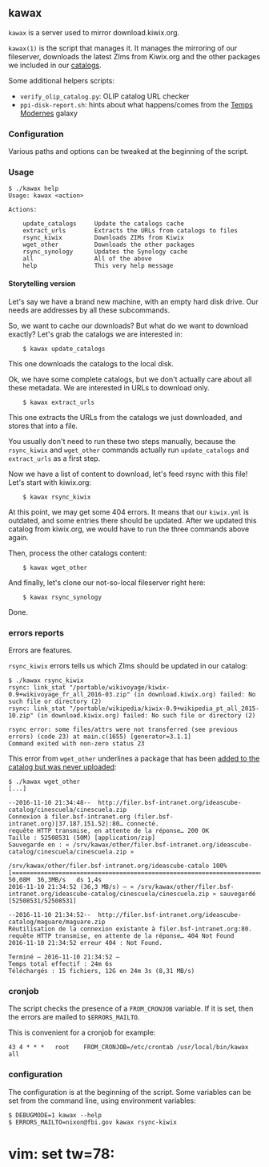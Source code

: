 ## kawax

`kawax` is a server used to mirror download.kiwix.org.

`kawax(1)` is the script that manages it. It manages the mirroring of our
fileserver, downloads the latest ZIms from Kiwix.org and the other packages we
included in our [catalogs](https://github.com/ideascube/catalog-i-o).

Some additional helpers scripts:

* `verify_olip_catalog.py`: OLIP catalog URL checker
* `ppi-disk-report.sh`: hints about what happens/comes from the [Temps Modernes](https://gitlab.com/bibliosansfrontieres/tm/) galaxy

### Configuration

Various paths and options can be tweaked at the beginning of the script.

### Usage

    $ ./kawax help
    Usage: kawax <action>

    Actions:

        update_catalogs     Update the catalogs cache
        extract_urls        Extracts the URLs from catalogs to files
        rsync_kiwix         Downloads ZIMs from Kiwix
        wget_other          Downloads the other packages
        rsync_synology      Updates the Synology cache
        all                 All of the above
        help                This very help message

#### Storytelling version

Let's say we have a brand new machine, with an empty hard disk drive. Our
needs are addresses by all these subcommands.

So, we want to cache our downloads? But what do we want to download exactly?
Let's grab the catalogs we are interested in:

        $ kawax update_catalogs

This one downloads the catalogs to the local disk.

Ok, we have some complete catalogs, but we don't actually care about all these
metadata. We are interested in URLs to download only.

        $ kawax extract_urls

This one extracts the URLs from the catalogs we just downloaded, and stores
that into a file.

You usually don't need to run these two steps manually, because the
`rsync_kiwix` and `wget_other` commands actually run `update_catalogs` and
`extract_urls` as a first step.

Now we have a list of content to download, let's feed rsync with this file!
Let's start with kiwix.org:

        $ kawax rsync_kiwix

At this point, we may get some 404 errors. It means that our `kiwix.yml` is
outdated, and some entries there should be updated. After we updated this
catalog from kiwix.org, we would have to run the three commands above again.

Then, process the other catalogs content:

        $ kawax wget_other

And finally, let's clone our not-so-local fileserver right here:

        $ kawax rsync_synology

Done.

### errors reports

Errors are features.

`rsync_kiwix` errors tells us which ZIms should be updated in our catalog:

    $ ./kawax rsync_kiwix
    rsync: link_stat "/portable/wikivoyage/kiwix-0.9+wikivoyage_fr_all_2016-03.zip" (in download.kiwix.org) failed: No such file or directory (2)
    rsync: link_stat "/portable/wikipedia/kiwix-0.9+wikipedia_pt_all_2015-10.zip" (in download.kiwix.org) failed: No such file or directory (2)

    rsync error: some files/attrs were not transferred (see previous errors) (code 23) at main.c(1655) [generator=3.1.1]
    Command exited with non-zero status 23

This error from `wget_other` underlines a package that has been
[added to the catalog but was never uploaded](https://github.com/ideascube/catalog-i-o/commit/c523c12869c691b5edea6d1b16857e0c6347b427):

    $ ./kawax wget_other
    [...]

    --2016-11-10 21:34:48--  http://filer.bsf-intranet.org/ideascube-catalog/cinescuela/cinescuela.zip
    Connexion à filer.bsf-intranet.org (filer.bsf-intranet.org)|37.187.151.52|:80… connecté.
    requête HTTP transmise, en attente de la réponse… 200 OK
    Taille : 52508531 (50M) [application/zip]
    Sauvegarde en : « /srv/kawax/other/filer.bsf-intranet.org/ideascube-catalog/cinescuela/cinescuela.zip »

    /srv/kawax/other/filer.bsf-intranet.org/ideascube-catalo 100%[===================================================================================================================================>]  50,08M  36,3MB/s   ds 1,4s
    2016-11-10 21:34:52 (36,3 MB/s) — « /srv/kawax/other/filer.bsf-intranet.org/ideascube-catalog/cinescuela/cinescuela.zip » sauvegardé [52508531/52508531]

    --2016-11-10 21:34:52--  http://filer.bsf-intranet.org/ideascube-catalog/maguare/maguare.zip
    Réutilisation de la connexion existante à filer.bsf-intranet.org:80.
    requête HTTP transmise, en attente de la réponse… 404 Not Found
    2016-11-10 21:34:52 erreur 404 : Not Found.

    Terminé — 2016-11-10 21:34:52 —
    Temps total effectif : 24m 6s
    Téléchargés : 15 fichiers, 12G en 24m 3s (8,31 MB/s)

### cronjob

The script checks the presence of a `FROM_CRONJOB` variable. If it is set,
then the errors are mailed to `$ERRORS_MAILTO`.

This is convenient for a cronjob for example:

    43 4 * * *   root    FROM_CRONJOB=/etc/crontab /usr/local/bin/kawax all

### configuration

The configuration is at the beginning of the script. Some variables can be set
from the command line, using environment variables:

    $ DEBUGMODE=1 kawax --help
    $ ERRORS_MAILTO=nixon@fbi.gov kawax rsync-kiwix

# vim: set tw=78:
